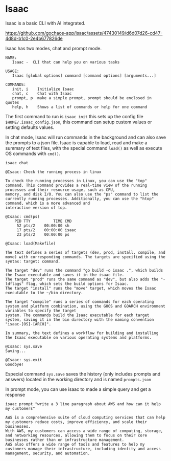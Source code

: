 # Isaac

Isaac is a basic CLI with AI integrated. 


https://github.com/gochaos-app/isaac/assets/47430149/d6d07d26-cd47-4d8d-b1c0-2e4b677826de


Isaac has two modes, chat and prompt mode.

```
NAME:
   Isaac -  CLI that can help you on various tasks

USAGE:
   Isaac [global options] command [command options] [arguments...]

COMMANDS:
   init, i    Initialize Isaac
   chat, c    Chat with Isaac
   prompt, p  make a simple prompt, prompt should be enclosed in quotes
   help, h    Shows a list of commands or help for one command
```

The first command to run is `isaac init` this sets up the config file `$HOME/.isaac_config.json`, this command can setup custom values or setting defaults values.


In chat mode, Isaac will run commands in the background and can also save the prompts to a json file. Isaac is capable to load, read and make a summary of text files, with the special command `load()` as well as execute OS commands with `cmd()`.
```
isaac chat

@Isaac: Check the running process in linux    

To check the running processes in Linux, you can use the "top" command. This command provides a real-time view of the running processes and their resource usage, such as CPU,
memory, and disk I/O. You can also use the "ps" command to list the currently running processes. Additionally, you can use the "htop" command, which is a more advanced and
interactive version of top.

@Isaac: cmd(ps)
    PID TTY          TIME CMD
     52 pts/2    00:00:00 sh
     17 pts/2    00:00:00 isaac
     23 pts/2    00:00:00 ps

@Isaac: load(Makefile)

The text defines a series of targets (dev, prod, install, compile, and move) with corresponding commands. The targets are specified using the syntax: target: command.

The target "dev" runs the command "go build -o isaac .", which builds the Isaac executable and saves it in the isaac file.
The target "prod" runs the same command as "dev", but also adds the "-ldflags" flag, which sets the build options for Isaac.
The target "install" runs the "move" target, which moves the Isaac executable to the ~/bin directory.

The target "compile" runs a series of commands for each operating system and platform combination, using the GOOS and GOARCH environment variables to specify the target
system. The commands build the Isaac executable for each target system, saving it in the bin directory with the naming convention "isaac-[OS]-[ARCH]".

In summary, the text defines a workflow for building and installing the Isaac executable on various operating systems and platforms.

@Isaac: sys.save
Saving...

@Isaac: sys.exit
Goodbye!

```

Especial command `sys.save` saves the history (only includes prompts and answers) located in the working directory and is named `prompts.json`

In prompt mode, you can use isaac to made a simple query and get a response

```
isaac prompt "write a 3 line paragraph about AWS and how can it help my customers"

AWS is a comprehensive suite of cloud computing services that can help my customers reduce costs, improve efficiency, and scale their businesses. 
With AWS, my customers can access a wide range of computing, storage, and networking resources, allowing them to focus on their core businesses rather than on infrastructure management. 
AWS also offers a wide range of tools and features to help my customers manage their infrastructure, including identity and access management, security, and automation.
```


